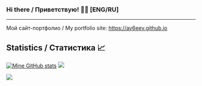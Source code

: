 ### Hi there / Приветствую! 👋😀 [ENG/RU]

---

Мой сайт-портфолио / My portfolio site: https://av6eev.github.io 

## Statistics / Статистика 📈

[![Mine GitHub stats](https://github-readme-stats.vercel.app/api?username=av6eev&show_icons=true&theme=tokyonight)](https://github.com/anuraghazra/github-readme-stats)
[![](https://github-readme-stats.vercel.app/api/top-langs/?username=av6eev&layout=compact&theme=tokyonight)](https://github.com/anuraghazra/github-readme-stats)

![](https://komarev.com/ghpvc/?username=av6eev)
